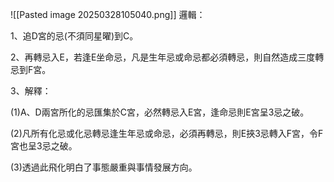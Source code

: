 ![[Pasted image 20250328105040.png]]
邏輯：

1、追D宮的忌(不須同星曜)到C。

2、再轉忌入E，若逢E坐命忌，凡是生年忌或命忌都必須轉忌，則自然造成三度轉忌到F宮。

3、解釋：

(1)A、D兩宮所化的忌匯集於C宮，必然轉忌入E宮，逢命忌則E宮呈3忌之破。

(2)凡所有化忌或化忌轉忌逢生年忌或命忌，必須再轉忌，則E挾3忌轉入F宮，令F宮也呈3忌之破。

(3)透過此飛化明白了事態嚴重與事情發展方向。